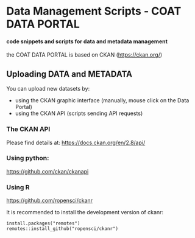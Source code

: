 # Data Management Scripts - COAT DATA PORTAL
#### code snippets and scripts for data and metadata management

the COAT DATA PORTAL is based on CKAN (https://ckan.org/)

## Uploading DATA and METADATA


You can upload new datasets by:
 - using the CKAN graphic interface (manually, mouse click on the Data Portal)
 - using the CKAN API (scripts sending API requests)
 
### The CKAN API
Please find details at: https://docs.ckan.org/en/2.8/api/

### Using python:

https://github.com/ckan/ckanapi

### Using R

https://github.com/ropensci/ckanr

It is recommended to install the development version of ckanr:
```
install.packages("remotes")
remotes::install_github("ropensci/ckanr")
```